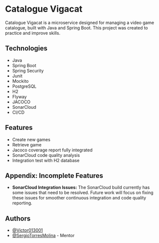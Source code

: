 
# Catalogue Vigacat

Catalogue Vigacat is a microservice designed for managing a video game catalogue, built with Java and Spring Boot. This project was created to practice and improve skills.

## Technologies

- Java
- Spring Boot
- Spring Security
- Junit
- Mockito
- PostgreSQL
- H2
- Flyway
- JACOCO
- SonarCloud
- CI/CD
## Features

- Create new games
- Retrieve game
- Jacoco coverage report fully integrated
- SonarCloud code quality analysis
- Integration test with H2 database
## Appendix: Incomplete Features

- **SonarCloud Integration Issues:** The SonarCloud build currently has some issues that need to be resolved. Future work will focus on fixing these issues for smoother continuous integration and code quality reporting.
## Authors

- [@Victor013001](https://www.github.com/victor013001)
- [@SergioTorresMolina](https://www.github.com/SergioTorresMolina) - Mentor
